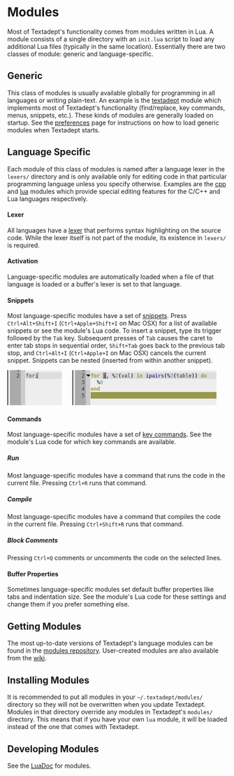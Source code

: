 # Modules

Most of Textadept's functionality comes from modules written in Lua. A module
consists of a single directory with an `init.lua` script to load any additional
Lua files (typically in the same location). Essentially there are two classes of
module: generic and language-specific.

## Generic

This class of modules is usually available globally for programming in all
languages or writing plain-text. An example is the
[textadept](../modules/_m.textadept.html) module which implements most of
Textadept's functionality (find/replace, key commands, menus, snippets, etc.).
These kinds of modules are generally loaded on startup. See the
[preferences](9_Preferences.html#user_init) page for instructions on how to load
generic modules when Textadept starts.

## Language Specific

Each module of this class of modules is named after a language lexer in the
`lexers/` directory and is only available only for editing code in that
particular programming language unless you specify otherwise. Examples are the
[cpp](../modules/_m.cpp.html) and [lua](../modules/_m.lua.html) modules which
provide special editing features for the C/C++ and Lua languages respectively.

#### Lexer

All languages have a [lexer](../modules/lexer.html) that performs syntax
highlighting on the source code. While the lexer itself is not part of the
module, its existence in `lexers/` is required.

#### Activation

Language-specific modules are automatically loaded when a file of that language
is loaded or a buffer's lexer is set to that language.

#### Snippets

Most language-specific modules have a set of
[snippets](../modules/_m.textadept.snippets.html). Press `Ctrl+Alt+Shift+I`
(`Ctrl+Apple+Shift+I` on Mac OSX) for a list of available snippets or see the
module's Lua code. To insert a snippet, type its trigger followed by the `Tab`
key. Subsequent presses of `Tab` causes the caret to enter tab stops in
sequential order, `Shift+Tab` goes back to the previous tab stop, and
`Ctrl+Alt+I` (`Ctrl+Apple+I` on Mac OSX) cancels the current snippet. Snippets
can be nested (inserted from within another snippet).

![Snippet](images/snippet.png)
&nbsp;&nbsp;&nbsp;&nbsp;
![Snippet Expanded](images/snippet2.png)

#### Commands

Most language-specific modules have a set of [key
commands](../modules/_m.textadept.keys.html). See the module's Lua code for
which key commands are available.

##### Run

Most language-specific modules have a command that runs the code in the current
file. Pressing `Ctrl+R` runs that command.

##### Compile

Most language-specific modules have a command that compiles the code in the
current file. Pressing `Ctrl+Shift+R` runs that command.

##### Block Comments

Pressing `Ctrl+Q` comments or uncomments the code on the selected lines.

#### Buffer Properties

Sometimes language-specific modules set default buffer properties like tabs and
indentation size. See the module's Lua code for these settings and change them
if you prefer something else.

## Getting Modules

The most up-to-date versions of Textadept's language modules can be found in
the [modules
repository](http://code.google.com/p/textadept/source/browse/?repo=modules).
User-created modules are also available from the
[wiki](http://caladbolg.net/textadeptwiki).

## Installing Modules

It is recommended to put all modules in your `~/.textadept/modules/` directory
so they will not be overwritten when you update Textadept. Modules in that
directory override any modules in Textadept's `modules/` directory. This means
that if you have your own `lua` module, it will be loaded instead of the one
that comes with Textadept.

## Developing Modules

See the [LuaDoc](../modules/_m.html) for modules.

